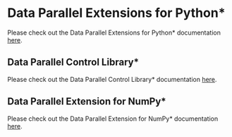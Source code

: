 # Data Parallel Extensions for Python*
Please check out the Data Parallel Extensions for Python* documentation [here](https://intelpython.github.io/DPEP/main/).
## Data Parallel Control Library*
Please check out the Data Parallel Control Library* documentation [here](https://intelpython.github.io/dpctl/latest/index.html).
## Data Parallel Extension for NumPy*
Please check out the Data Parallel Extension for NumPy* documentation [here](https://intelpython.github.io/dpnp/).


